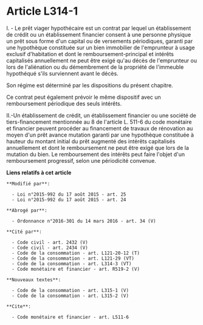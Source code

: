# Article L314-1

I. - Le prêt viager hypothécaire est un contrat par lequel un établissement de crédit ou un établissement financier consent à
une personne physique un prêt sous forme d'un capital ou de versements périodiques, garanti par une hypothèque constituée sur
un bien immobilier de l'emprunteur à usage exclusif d'habitation et dont le remboursement-principal et intérêts capitalisés
annuellement ne peut être exigé qu'au décès de l'emprunteur ou lors de l'aliénation ou du démembrement de la propriété de
l'immeuble hypothéqué s'ils surviennent avant le décès. 

Son régime est déterminé par les dispositions du présent chapitre.

Ce contrat peut également prévoir le même dispositif avec un remboursement périodique des seuls intérêts. 

II.-Un établissement de crédit, un établissement financier ou une société de tiers-financement mentionnée au 8 de l'article
L. 511-6 du code monétaire et financier peuvent procéder au financement de travaux de rénovation au moyen d'un prêt avance
mutation garanti par une hypothèque constituée à hauteur du montant initial du prêt augmenté des intérêts capitalisés
annuellement et dont le remboursement ne peut être exigé que lors de la mutation du bien. Le remboursement des intérêts peut
faire l'objet d'un remboursement progressif, selon une périodicité convenue.

**Liens relatifs à cet article**

	**Modifié par**:

	  - Loi n°2015-992 du 17 août 2015 - art. 25
	  - Loi n°2015-992 du 17 août 2015 - art. 24

	**Abrogé par**:

	  - Ordonnance n°2016-301 du 14 mars 2016 - art. 34 (V)

	**Cité par**:

	  - Code civil - art. 2432 (V)
	  - Code civil - art. 2434 (V)
	  - Code de la consommation - art. L121-20-12 (T)
	  - Code de la consommation - art. L121-29 (VT)
	  - Code de la consommation - art. L314-3 (VT)
	  - Code monétaire et financier - art. R519-2 (V)

	**Nouveaux textes**:

	  - Code de la consommation - art. L315-1 (V)
	  - Code de la consommation - art. L315-2 (V)

	**Cite**:

	  - Code monétaire et financier - art. L511-6
